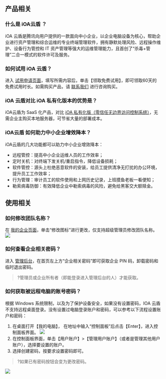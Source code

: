 ## 产品相关
### 什么是 iOA云盾 ？
iOA 云盾是腾讯向用户提供的一款面向中小企业，以企业电脑设备为核心，帮助企业进行资产管理和综合运维的专业终端管理软件，拥有静默处理风险、远程操作维护、设备行为管控和 IT 资产管理等强大的运维管理能力，且首创了“杀毒+管理”二合一模式的软件许可及服务。

### 如何试用 iOA 云盾？
进入 [试用申请页面](https://epp.team.qq.com/group/create?qd=300001&sq=10001)，填写所需内容后，单击【领取免费试用】，即可领取60天的免费试用时长。如需购买产品，请 [联系我们](https://cloud.tencent.com/online-service?from=sales&source=PRESALE) 进行咨询购买。

### iOA 云盾对比 iOA 私有化版本的优势是？
 iOA云盾为 SaaS 化产品，对比 [iOA 私有化版（零信任无边界访问控制系统）](https://cloud.tencent.com/document/product/1092)，无需企业主购买本地服务器，可节省大量的部署成本。

### iOA云盾 如何助力中小企业增效降本？
iOA云盾的几大功能都可以助力中小企业增效降本：
- 远程管控：提高中小企业运维人员的工作效率；
- 定时关机：对终端下发关机/重启指令，降低设备损耗；
- 软件管控：源头上杜绝恶意软件的安装，给员工提供清净无打扰的办公环境，提升员工工作效率；
- 行为管理：审计员工的软件使用和上网历史记录，上班摸鱼老板一看便知；
- 勒索病毒防御：有效降低企业中勒索病毒的风险，避免给黑客交大额赎金。


## 使用相关
### 如何修改团队名称？
在 [我的企业页面](https://epp.team.qq.com/d/MyGroup/TeamInfos)，单击“修改图标”进行更改，仅支持超级管理员修改团队名称。
![](https://main.qcloudimg.com/raw/f8557be74a050e78f21235941c17f9d0.png)

### 如何查看企业相关密码？
进入 [管理后台](https://epp.team.qq.com/d/reportform)，在首页左上方“企业相关密码”即可获取企业 PIN 码，卸载密码和临时退出密码。
>?管理员或企业所有者（即能登录进入管理后台的人）才能获取。

### 如何获取被远程电脑的账号密码？
根据 Windows 系统限制，以及为了保护设备安全，如果没有设置密码，IOA 云盾不支持远程桌面登录。没有设置过电脑登录账户和密码，可以参考以下流程设置账户和密码：
1. 在桌面打开【我的电脑】， 在地址中输入“控制面板”后点击【Enter】，进入控制面板界面。
![](https://main.qcloudimg.com/raw/b1ba3e3e4d5cd7a7a83c99b4b2d678d0.png)
2. 在控制面板界面，单击【用户账户】>【管理用户账户】（或者是管理其他用户账户），选择要设置的账户。
2. 选择创建密码，按要求设置密码即可。
>?如果已有密码按钮会变为更改密码。
>
![](https://main.qcloudimg.com/raw/7034b1e553d25884dfb8f4e754a581d2.png)
